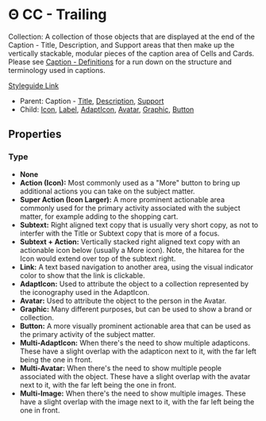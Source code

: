 # Θ CC - Trailing

Collection: A collection of  those objects that are displayed at the end of the Caption - Title, Description, and Support areas that then make up the vertically stackable, modular pieces of the caption area of Cells and Cards. Please see [Caption - Definitions](https://github.com/able-app/docs/blob/57a78e2f25b43d8f5e72755f1e2740d12a2998ee/controls/%CE%B5%20elements/caption/cap-def.md) for a run down on the structure and terminology used in captions.

[Styleguide Link](https://zpl.io/amRvymA)

* Parent: Caption - [Title](https://github.com/able-app/docs/blob/26fef4dd60d663f49dd419ed514bd2b8d643c5ed/controls/%CE%B5%20elements/caption/cap-title.md), [Description](https://github.com/able-app/docs/blob/26fef4dd60d663f49dd419ed514bd2b8d643c5ed/controls/%CE%B5%20elements/caption/cap-descript.md), [Support](https://github.com/able-app/docs/blob/26fef4dd60d663f49dd419ed514bd2b8d643c5ed/controls/%CE%B5%20elements/caption/cap-support.md)
* Child: [Icon](https://github.com/able-app/docs/blob/26fef4dd60d663f49dd419ed514bd2b8d643c5ed/controls/%CE%B5%20elements/icon/icon.md), [Label](https://github.com/able-app/docs/blob/26fef4dd60d663f49dd419ed514bd2b8d643c5ed/controls/%CE%B5%20elements/label.md), [AdaptIcon](https://github.com/able-app/docs/blob/26fef4dd60d663f49dd419ed514bd2b8d643c5ed/controls/%CE%B5%20elements/adapticon/adapticon.md), [Avatar](https://github.com/able-app/docs/blob/26fef4dd60d663f49dd419ed514bd2b8d643c5ed/controls/%CE%B5%20elements/avatar/avatar.md), [Graphic](https://github.com/able-app/docs/blob/26fef4dd60d663f49dd419ed514bd2b8d643c5ed/controls/%CE%B5%20elements/graphic/graphic.md), [Button](https://github.com/able-app/docs/blob/26fef4dd60d663f49dd419ed514bd2b8d643c5ed/controls/%CE%B5%20elements/button.md)

## Properties

### Type

* **None**
* **Action (Icon):** Most commonly used as a "More" button to bring up additional actions you can take on the subject matter.
* **Super Action (Icon Larger):** A more prominent actionable area commonly used for the primary activity associated with the subject matter, for example adding to the shopping cart.
* **Subtext:** Right aligned text copy that is usually very short copy, as not to interfer with the Title or Subtext copy that is more of a focus.
* **Subtext + Action:** Vertically stacked right aligned text copy with an actionable icon below (usually a More icon). Note, the hitarea for the Icon would extend over top of the subtext right.
* **Link:** A text based navigation to another area, using the visual indicator color to show that the link is clickable.
* **AdaptIcon:** Used to attribute the object to a collection represented by the iconography used in the AdaptIcon.
* **Avatar:** Used to attribute the object to the person in the Avatar.
* **Graphic:** Many different purposes, but can be used to show a brand or collection.
* **Button:** A more visually prominent actionable area that can be used as the primary activity of the subject matter.
* **Multi-AdaptIcon:** When there's the need to show multiple adapticons.  These have a slight overlap with the adapticon next to it, with the far left being the one in front.
* **Multi-Avatar:** When there's the need to show multiple people associated with the object.  These have a slight overlap with the avatar next to it, with the far left being the one in front.
* **Multi-Image:** When there's the need to show multiple images.  These have a slight overlap with the image next to it, with the far left being the one in front.

